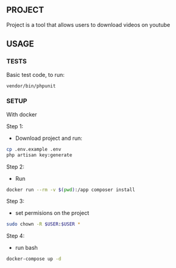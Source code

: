 
## PROJECT

Project is a tool that allows users to download videos on youtube

## USAGE

### TESTS

Basic test code, to run:
```$bash
vendor/bin/phpunit
```

### SETUP

With docker

Step 1:
- Download project and run:
```bash
cp .env.example .env
php artisan key:generate
```
Step 2:
- Run
```bash
docker run --rm -v $(pwd):/app composer install
```

Step 3:
- set permisions on the project
```bash
sudo chown -R $USER:$USER *
```
Step 4:
- run bash
```bash
docker-compose up -d
```
